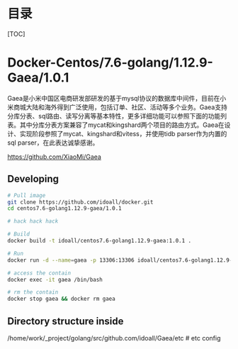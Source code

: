 # 目录

[TOC]

Docker-Centos/7.6-golang/1.12.9-Gaea/1.0.1
=============
Gaea是小米中国区电商研发部研发的基于mysql协议的数据库中间件，目前在小米商城大陆和海外得到广泛使用，包括订单、社区、活动等多个业务。Gaea支持分库分表、sql路由、读写分离等基本特性，更多详细功能可以参照下面的功能列表。其中分库分表方案兼容了mycat和kingshard两个项目的路由方式。Gaea在设计、实现阶段参照了mycat、kingshard和vitess，并使用tidb parser作为内置的sql parser，在此表达诚挚感谢。

https://github.com/XiaoMi/Gaea

## Developing

```bash
# Pull image
git clone https://github.com/idoall/docker.git
cd centos7.6-golang1.12.9-gaea/1.0.1

# hack hack hack

# Build
docker build -t idoall/centos7.6-golang1.12.9-gaea:1.0.1 .

# Run
docker run -d --name=gaea -p 13306:13306 idoall/centos7.6-golang1.12.9-gaea:1.0.1

# access the contain
docker exec -it gaea /bin/bash

# rm the contain
docker stop gaea && docker rm gaea
```

## Directory structure inside
/home/work/_project/golang/src/github.com/idoall/Gaea/etc # etc config